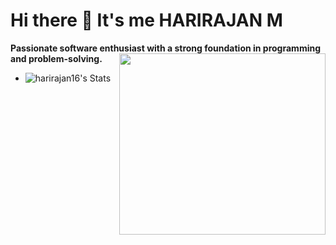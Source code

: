 # Hi there 👋 It's me HARIRAJAN M

 **Passionate software enthusiast with a strong foundation in programming and problem-solving.**
<img align="right" width="330" height="290" src="https://ignitepotential.com/wp-content/uploads/2021/02/Quote3-1024x1024.jpg">                                               

- ![harirajan16's Stats](https://github-readme-stats.vercel.app/api?username=harirajan16&theme=dracula&show_icons=true&hide_border=true&count_private=true)

<!---
HARIRAJAN16/HARIRAJAN16 is a ✨ special ✨ repository because its `README.md` (this file) appears on your GitHub profile.
You can click the Preview link to take a look at your changes.
--->
